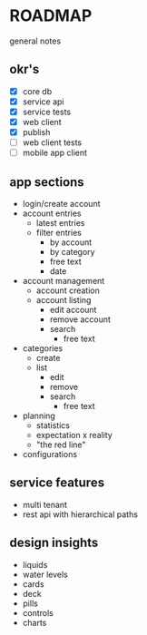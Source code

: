 # ROADMAP

general notes

## okr's

- [X] core db
- [X] service api
- [X] service tests
- [X] web client
- [X] publish
- [ ] web client tests
- [ ] mobile app client

## app sections

- login/create account
- account entries
  - latest entries
  - filter entries
    - by account
    - by category
    - free text
    - date
- account management
  - account creation
  - account listing
    - edit account
    - remove account
    - search 
      - free text
- categories
  - create 
  - list
    - edit
    - remove
    - search
        - free text
- planning
  - statistics
  - expectation x reality
  - "the red line"
- configurations

## service features

- multi tenant
- rest api with hierarchical paths

## design insights

- liquids
- water levels
- cards
- deck
- pills
- controls
- charts
